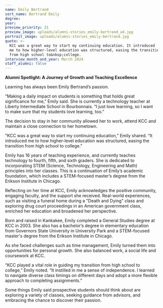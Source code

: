 ```yaml
---
name: Emily Bertrand
sort_name: Bertrand Emily
degree:
year:
preview_priority: 21
preview_image: uploads/alumni-stories_emily-bertrand_ad.jpg
portrait_image: uploads/alumni-stories_emily-bertrand.jpg
quote: >-
  KCC was a great way to start my continuing education. It introduced
  me to how higher-level education was structured, easing the transition
  from high school to&nbsp;college.
interview_month_and_year: March 2024
staff_alumni: false
---
```

**Alumni Spotlight: A Journey of Growth and Teaching Excellence**

Learning has always been Emily Bertrand’s passion.

&ldquo;Making a daily impact on students is something that holds great significance for me,&rdquo; Emily said. She is currently a technology teacher at Liberty Intermediate School in Bourbonnais. &ldquo;I just love learning, so I want to make sure that my students love learning, too.&rdquo;

The decision to stay in her community allowed her to work, attend KCC and maintain a close connection to her hometown.

"KCC was a great way to start my continuing education,&rdquo; Emily shared. &ldquo;It introduced me to how higher-level education was structured, easing the transition from high school to college."

Emily has 16 years of teaching experience, and currently teaches technology to fourth, fifth, and sixth graders. She is dedicated to incorporating STEM (Science, Technology, Engineering and Math) principles into her classes. This is a continuation of Emily’s academic foundation, which includes a STEM-focused master’s degree from the Erikson Institute in Chicago.

Reflecting on her time at KCC, Emily acknowledges the positive community, engaging faculty, and the support she received. Real-world experiences, such as visiting a funeral home during a "Death and Dying" class and exploring drug court proceedings in an American government class, enriched her education and broadened her perspective.

Born and raised in Kankakee, Emily completed a General Studies degree at KCC in 2003. She also has a bachelor’s degree in elementary education from Governors State University in University Park and a STEM-focused master's degree from the Erikson Institute in Chicago.

As she faced challenges such as time management, Emily turned them into opportunities for personal growth. She also balanced work, a social life and coursework at KCC.

&ldquo;KCC played a vital role in guiding my transition from high school to college,&rdquo; Emily noted. &ldquo;It instilled in me a sense of independence. I learned to navigate diverse class timings on different days and adopt a more flexible approach to completing assignments.&rdquo;

Some things Emily said prospective students should think about are exploring a variety of classes, seeking guidance from advisors, and embracing the chance to discover their passion.
